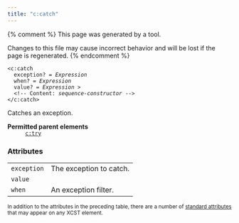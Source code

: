 ```yaml
---
title: "c:catch"
---
```


{% comment %}
This page was generated by a tool.

Changes to this file may cause incorrect behavior and will be lost if
the page is regenerated.
{% endcomment %}

<div class="ref-element-syntax language-xml highlighter-rouge"><pre class="highlight"><code><span class="nt">&lt;c:catch</span>
  <span>exception</span>? = <i title="Expression">Expression</i>
  <span>when</span>? = <i title="Expression">Expression</i>
  <span>value</span>? = <i title="Expression">Expression</i> &gt;
  &lt;!-- Content: <span><i>sequence-constructor</i></span> --&gt;
<span class="nt">&lt;/c:catch&gt;</span></code></pre></div>
<p>Catches an exception.</p>
<dl>
   <dt><b>Permitted parent elements</b></dt>
   <dd><a href="try.html"><code>c:try</code></a></dd>
</dl>
<h3>Attributes</h3>
<div class="table-responsive">
   <table class="ref-attribs">
      <tr>
         <td><code>exception</code></td>
         <td>The exception to catch.</td>
      </tr>
      <tr>
         <td><code>value</code></td>
         <td></td>
      </tr>
      <tr>
         <td><code>when</code></td>
         <td>An exception filter.</td>
      </tr>
   </table>
</div>
<p><small>
      In addition to the attributes in the preceding table, there are a number of <a href="../c/standard-attributes.html">standard attributes</a> that may appear on any XCST element.
      </small></p>